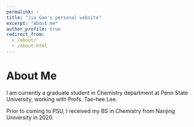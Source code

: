 ```yaml
---
permalink: /
title: "Jia Gao's personal website"
excerpt: "About me"
author_profile: true
redirect_from: 
  - /about/
  - /about.html
---
```




About Me
======
I am currently a graduate student in Chemistry department at Penn State University, working with Profs. Tae-hee Lee. 

Prior to coming to PSU, I received my BS in Chemistry from Nanjing University in 2020.

